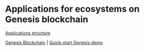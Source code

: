 # Applications for ecosystems on Genesis  blockchain

[Applications structure](https://genesiskernel.github.io/apps/)

[Genesis Blockchain](https://github.com/GenesisKernel/go-genesis) | [Quick-start Genesis demo](https://github.com/GenesisKernel/quick-start)